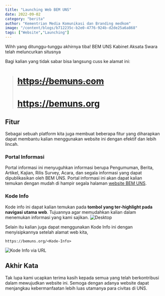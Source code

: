 ```yaml
---
title: "Launching Web BEM UNS"
date: 2022-09-02
category: "berita"
author: "Kementrian Media Komunikasi dan Branding medkom"
image: "/content/blogs/b712235c-b2e0-4776-924b-d2de25a6a868"
tags: ["Website","Launching"]
---
```


Wihh yang ditunggu-tunggu akhirnya tiba! BEM UNS Kabinet Aksata Swara telah meluncurkan situsnya 

Bagi kalian yang tidak sabar bisa langsung cuss ke alamat ini:

> # ~~https://bemuns.com~~
> # https://bemuns.org

## Fitur
Sebagai sebuah platform kita juga membuat beberapa fitur yang diharapkan dapat membantu kalian menggunakan website ini dengan efektif dan lebih lincah.

### Portal Informasi
Portal informasi ini menyuguhkan informasi berupa Pengumuman, Berita, Artikel, Kajian, Rilis Survey, Acara, dan segala informasi yang dapat dipublikasikan oleh BEM UNS. Portal informasi ini akan dapat kalian temukan dengan mudah di hampir segala halaman [website BEM UNS](https://bemuns.org). 

### Kode Info
Kode info ini dapat kalian temukan pada **tombol yang ter-highlight pada navigasi utama web**. Tujuannya agar memudahkan kalian dalam menemukan informasi yang kami sajikan.
![Desktop](https://cms.bemuns.org/assets/a541b523-f287-498a-a8bb-9a9f0f56fe2a)

Selain itu kalian juga dapat menggunakan Kode Info ini dengan menyisipkannya setelah alamat web kita,
```
https://bemuns.org/<Kode-Info>
```
![Kode Info via URL](https://cms.bemuns.org/assets/10e68cd5-8d87-437b-ab48-820715aacaeb)


## Akhir Kata
Tak lupa kami ucapkan terima kasih kepada semua yang telah berkontribusi dalam mewujudkan website ini. Semoga dengan adanya website dapat menjangkau kebermanfaatan lebih luas utamanya para civitas di UNS. 
